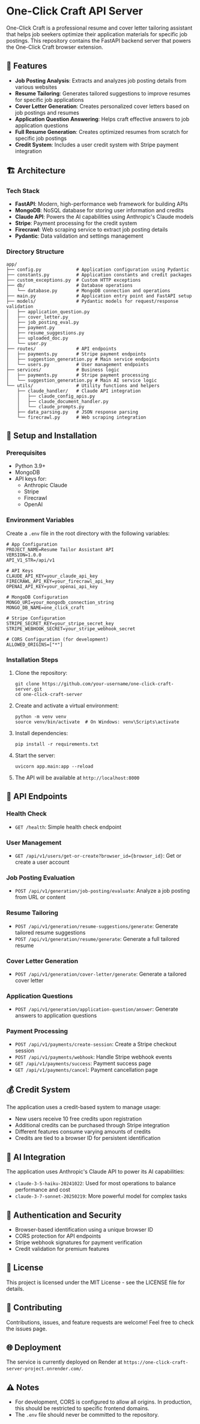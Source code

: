 # One-Click Craft API Server

One-Click Craft is a professional resume and cover letter tailoring assistant that helps job seekers optimize their application materials for specific job postings. This repository contains the FastAPI backend server that powers the One-Click Craft browser extension.

## 🚀 Features

- **Job Posting Analysis**: Extracts and analyzes job posting details from various websites
- **Resume Tailoring**: Generates tailored suggestions to improve resumes for specific job applications
- **Cover Letter Generation**: Creates personalized cover letters based on job postings and resumes
- **Application Question Answering**: Helps craft effective answers to job application questions
- **Full Resume Generation**: Creates optimized resumes from scratch for specific job postings
- **Credit System**: Includes a user credit system with Stripe payment integration

## 🏗️ Architecture

### Tech Stack

- **FastAPI**: Modern, high-performance web framework for building APIs
- **MongoDB**: NoSQL database for storing user information and credits
- **Claude API**: Powers the AI capabilities using Anthropic's Claude models
- **Stripe**: Payment processing for the credit system
- **Firecrawl**: Web scraping service to extract job posting details
- **Pydantic**: Data validation and settings management

### Directory Structure

```
app/
├── config.py             # Application configuration using Pydantic
├── constants.py          # Application constants and credit packages
├── custom_exceptions.py  # Custom HTTP exceptions
├── db/                   # Database operations
│   └── database.py       # MongoDB connection and operations
├── main.py               # Application entry point and FastAPI setup
├── models/               # Pydantic models for request/response validation
│   ├── application_question.py
│   ├── cover_letter.py
│   ├── job_posting_eval.py
│   ├── payment.py
│   ├── resume_suggestions.py
│   ├── uploaded_doc.py
│   └── user.py
├── routes/               # API endpoints
│   ├── payments.py       # Stripe payment endpoints
│   ├── suggestion_generation.py # Main service endpoints
│   └── users.py          # User management endpoints
├── services/             # Business logic
│   ├── payments.py       # Stripe payment processing
│   └── suggestion_generation.py # Main AI service logic
└── utils/                # Utility functions and helpers
    ├── claude_handler/   # Claude API integration
    │   ├── claude_config_apis.py
    │   ├── claude_document_handler.py
    │   └── claude_prompts.py
    ├── data_parsing.py   # JSON response parsing
    └── firecrawl.py      # Web scraping integration
```

## 🔧 Setup and Installation

### Prerequisites

- Python 3.9+
- MongoDB
- API keys for:
  - Anthropic Claude
  - Stripe
  - Firecrawl
  - OpenAI

### Environment Variables

Create a `.env` file in the root directory with the following variables:

```
# App Configuration
PROJECT_NAME=Resume Tailor Assistant API
VERSION=1.0.0
API_V1_STR=/api/v1

# API Keys
CLAUDE_API_KEY=your_claude_api_key
FIRECRAWL_API_KEY=your_firecrawl_api_key
OPENAI_API_KEY=your_openai_api_key

# MongoDB Configuration
MONGO_URI=your_mongodb_connection_string
MONGO_DB_NAME=one_click_craft

# Stripe Configuration
STRIPE_SECRET_KEY=your_stripe_secret_key
STRIPE_WEBHOOK_SECRET=your_stripe_webhook_secret

# CORS Configuration (for development)
ALLOWED_ORIGINS=["*"]
```

### Installation Steps

1. Clone the repository:

   ```
   git clone https://github.com/your-username/one-click-craft-server.git
   cd one-click-craft-server
   ```

2. Create and activate a virtual environment:

   ```
   python -m venv venv
   source venv/bin/activate  # On Windows: venv\Scripts\activate
   ```

3. Install dependencies:

   ```
   pip install -r requirements.txt
   ```

4. Start the server:

   ```
   uvicorn app.main:app --reload
   ```

5. The API will be available at `http://localhost:8000`

## 🔌 API Endpoints

### Health Check

- `GET /health`: Simple health check endpoint

### User Management

- `GET /api/v1/users/get-or-create?browser_id={browser_id}`: Get or create a user account

### Job Posting Evaluation

- `POST /api/v1/generation/job-posting/evaluate`: Analyze a job posting from URL or content

### Resume Tailoring

- `POST /api/v1/generation/resume-suggestions/generate`: Generate tailored resume suggestions
- `POST /api/v1/generation/resume/generate`: Generate a full tailored resume

### Cover Letter Generation

- `POST /api/v1/generation/cover-letter/generate`: Generate a tailored cover letter

### Application Questions

- `POST /api/v1/generation/application-question/answer`: Generate answers to application questions

### Payment Processing

- `POST /api/v1/payments/create-session`: Create a Stripe checkout session
- `POST /api/v1/payments/webhook`: Handle Stripe webhook events
- `GET /api/v1/payments/success`: Payment success page
- `GET /api/v1/payments/cancel`: Payment cancellation page

## 💰 Credit System

The application uses a credit-based system to manage usage:

- New users receive 10 free credits upon registration
- Additional credits can be purchased through Stripe integration
- Different features consume varying amounts of credits
- Credits are tied to a browser ID for persistent identification

## 🧠 AI Integration

The application uses Anthropic's Claude API to power its AI capabilities:

- `claude-3-5-haiku-20241022`: Used for most operations to balance performance and cost
- `claude-3-7-sonnet-20250219`: More powerful model for complex tasks

## 🔑 Authentication and Security

- Browser-based identification using a unique browser ID
- CORS protection for API endpoints
- Stripe webhook signatures for payment verification
- Credit validation for premium features

## 📄 License

This project is licensed under the MIT License - see the LICENSE file for details.

## 🤝 Contributing

Contributions, issues, and feature requests are welcome! Feel free to check the issues page.

## 🌐 Deployment

The service is currently deployed on Render at `https://one-click-craft-server-project.onrender.com/`.

## ⚠️ Notes

- For development, CORS is configured to allow all origins. In production, this should be restricted to specific frontend domains.
- The `.env` file should never be committed to the repository.
